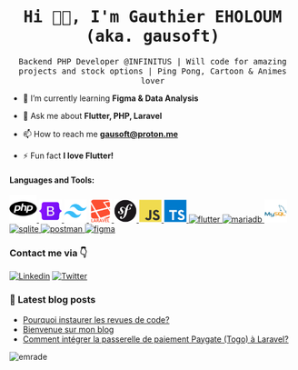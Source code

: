 <h1 align="center">
  <samp>Hi 👋🏾, I'm Gauthier EHOLOUM <samp> <br>
  (aka. gausoft)
</h1>
    
    
<p align="center">
  <samp>
    Backend PHP Developer @INFINITUS | Will code for amazing projects and stock options | Ping Pong, Cartoon & Animes lover
  </samp>
</p>

- 🌱 I’m currently learning **Figma & Data Analysis**

- 💬 Ask me about **Flutter, PHP, Laravel**

- 📫 How to reach me **gausoft@proton.me**

- ⚡ Fun fact **I love Flutter!**


<h4 align="left">Languages and Tools:</h4>
<p>
<a href="https://www.php.net" target="_blank"> 
  <img src="https://raw.githubusercontent.com/devicons/devicon/master/icons/php/php-plain.svg" alt="php" width="48" height="48"/> 
</a> 
  
<a href="https://getbootstrap.com/" target="_blank"> 
  <img src="https://raw.githubusercontent.com/devicons/devicon/master/icons/bootstrap/bootstrap-original.svg" alt="bootstrap" width="40" height="40"/> 
</a>
 
<a href="https://tailwindcss.com/" target="_blank"> 
  <img src="https://raw.githubusercontent.com/devicons/devicon/master/icons/tailwindcss/tailwindcss-plain.svg" alt="tailwind" width="40" height="40"/> 
</a>
  
<a href="https://laravel.com/" target="_blank"> 
  <img src="https://raw.githubusercontent.com/devicons/devicon/master/icons/laravel/laravel-plain-wordmark.svg" alt="laravel" width="40" height="40"/> 
</a> 
  
<a href="https://symfony.com/" target="_blank"> 
  <img src="https://raw.githubusercontent.com/devicons/devicon/master/icons/symfony/symfony-original.svg" alt="symfony" width="40" height="40"/> 
</a>   
  
<a href="https://developer.mozilla.org/en-US/docs/Web/JavaScript" target="_blank"> 
  <img src="https://raw.githubusercontent.com/devicons/devicon/master/icons/javascript/javascript-original.svg" alt="javascript" width="40" height="40"/> 
</a> 
  
<a href="https://www.typescriptlang.org/" target="_blank"> 
  <img src="https://raw.githubusercontent.com/devicons/devicon/master/icons/typescript/typescript-original.svg" alt="typescript" width="40" height="40"/> 
</a>

<a href="https://flutter.dev" target="_blank"> 
  <img src="https://www.vectorlogo.zone/logos/flutterio/flutterio-icon.svg" alt="flutter" width="40" height="40"/> 
</a> 
<a href="https://mariadb.org/" target="_blank"> 
  <img src="https://www.vectorlogo.zone/logos/mariadb/mariadb-icon.svg" alt="mariadb" width="40" height="40"/> 
</a> 
<a href="https://www.mysql.com/" target="_blank"> 
  <img src="https://raw.githubusercontent.com/devicons/devicon/master/icons/mysql/mysql-original-wordmark.svg" alt="mysql" width="40" height="40"/> 
</a> 
<a href="https://www.sqlite.org/" target="_blank"> 
  <img src="https://www.vectorlogo.zone/logos/sqlite/sqlite-icon.svg" alt="sqlite" width="40" height="40"/> 
</a> 


<a href="https://postman.com" target="_blank"> 
  <img src="https://www.vectorlogo.zone/logos/getpostman/getpostman-icon.svg" alt="postman" width="40" height="40"/> 
</a> 
<a href="https://www.figma.com/" target="_blank"> 
  <img src="https://www.vectorlogo.zone/logos/figma/figma-icon.svg" alt="figma" width="40" height="40"/> 
</a>   
</p>

### Contact me via 👇

[![Linkedin](https://img.shields.io/badge/LinkedIn-blue.svg?style=for-the-badge&logo=linkedin)](https://www.linkedin.com/in/gauthier-eholoum)
[![Twitter](https://img.shields.io/badge/Twitter-skyblue.svg?style=for-the-badge&logo=twitter&color=blue)](https://twitter.com/gausoft_)

### 📕 Latest blog posts

* [Pourquoi instaurer les revues de code?](https://gausoft.dev/blog/pourquoi-instaurer-les-revues-de-code)
* [Bienvenue sur mon blog](https://gausoft.herokuapp.com/bienvenue-sur-mon-blog)
* [Comment intégrer la passerelle de paiement Paygate (Togo) à Laravel?](https://gausoft.medium.com/comment-int%C3%A9grer-la-passerelle-de-paiement-paygate-togo-%C3%A0-laravel-67baee3bdb6b)


<p>&nbsp;<img align="left" src="https://github-readme-stats.vercel.app/api?username=gausoft&show_icons=true&locale=en" alt="emrade" /></p>
